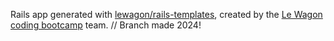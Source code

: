 Rails app generated with [lewagon/rails-templates](https://github.com/lewagon/rails-templates), created by the [Le Wagon coding bootcamp](https://www.lewagon.com) team.
// Branch made 2024!
